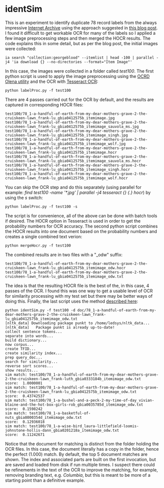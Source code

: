 # identSim
This is an experiment to identify duplicate 78 record labels from the always impressive
[Internet Archive](https://archive.org/) using the approach suggested in
[this blog post](https://brewster.kahle.org/2022/10/02/pythonistas-up-for-quick-hack-to-test-deduping-78rpm-records-using-document-clustering/).
I found it difficult to get workable OCR for many of the labels so I applied a few image
preprocessing steps and then merged the HOCR results. The code explains this in some detail, but as per the 
blog post, the initial images were collected:
```
ia search "collection:georgeblood" --itemlist | head -100 | parallel -j4 'ia download {} --no-directories --format="Item Image"'
```
In this case, the images were collected in a folder called _test100_. The first python script is used
to apply the image preprocessing using the [OCRD Olena utility](https://github.com/OCR-D/ocrd_olena) and 
the OCR with [Tesseract OCR](https://github.com/tesseract-ocr/tesseract):
```
python labelProc.py -f test100
```
There are 4 passes carried out for the OCR by default, and the results are captured in corresponding HOCR files:
```
test100/78_1-a-handful-of-earth-from-my-dear-mothers-grave-2-the-cruiskeen-lawn_frank-lu_gbia0412575b_itemimage.jpg
test100/78_1-a-handful-of-earth-from-my-dear-mothers-grave-2-the-cruiskeen-lawn_frank-lu_gbia0412575b_itemimage_sauvola_ms.jpg
test100/78_1-a-handful-of-earth-from-my-dear-mothers-grave-2-the-cruiskeen-lawn_frank-lu_gbia0412575b_itemimage_singh.jpg
test100/78_1-a-handful-of-earth-from-my-dear-mothers-grave-2-the-cruiskeen-lawn_frank-lu_gbia0412575b_itemimage_wolf.jpg
test100/78_1-a-handful-of-earth-from-my-dear-mothers-grave-2-the-cruiskeen-lawn_frank-lu_gbia0412575b_itemimage.hocr
test100/78_1-a-handful-of-earth-from-my-dear-mothers-grave-2-the-cruiskeen-lawn_frank-lu_gbia0412575b_itemimage_sauvola_ms.hocr
test100/78_1-a-handful-of-earth-from-my-dear-mothers-grave-2-the-cruiskeen-lawn_frank-lu_gbia0412575b_itemimage_singh.hocr
test100/78_1-a-handful-of-earth-from-my-dear-mothers-grave-2-the-cruiskeen-lawn_frank-lu_gbia0412575b_itemimage_wolf.hocr
```
You can skip the OCR step and do this separately (using parallel for example: 
_find test100 -name '*.jpg' | parallel -j4 tesseract {} {.} hocr_) by using the _s_ switch:
```
python labelProc.py -f test100 -s
```
The script is for convenience, all of the above can be done with batch tools if desired. The HOCR 
option in Tesseract is used in order to get the probability numbers for OCR accuracy.
The second python script combines the HOCR results into one document based on the probability numbers and creates 
a single combined text verion:
```
python mergeHocr.py -f test100
```
The combined results are in two files with a "_odw" suffix:
```
test100/78_1-a-handful-of-earth-from-my-dear-mothers-grave-2-the-cruiskeen-lawn_frank-lu_gbia0412575b_itemimage_odw.hocr
test100/78_1-a-handful-of-earth-from-my-dear-mothers-grave-2-the-cruiskeen-lawn_frank-lu_gbia0412575b_itemimage_odw.txt
```
The idea is that the resulting HOCR file is the best of the, in this case, 4 passes of the OCR. I found this was one way to get
a usable level of OCR for similarity processing with my test set but there may be better ways of doing this. Finally, the last script
uses the method [described here](https://dev.to/thepylot/compare-documents-similarity-using-python-nlp-4odp):
```
python identSim.py -f test100 -d doc/78_1-a-handful-of-earth-from-my-dear-mothers-grave-2-the-cruiskeen-lawn_frank-lu_gbia0412575b_itemimage_odw.txt
[nltk_data] Downloading package punkt to /home/ledsys/nltk_data...
[nltk_data]   Package punkt is already up-to-date!
collect sentence tokens...
separate into words...
build dictionary...
now corpus...
create TFID...
create similarity index...
prep query_doc...
search for similarity...
reverse sort scores...
show results...
sim match: test100/78_1-a-handful-of-earth-from-my-dear-mothers-grave-2-the-cruiskeen-lawn_frank-luth_gbia0333184b_itemimage_odw.txt
score:  1.0000001
sim match: test100/78_1-a-handful-of-earth-from-my-dear-mothers-grave-2-the-cruiskeen-lawn_frank-lu_gbia0412575b_itemimage_odw.txt
score:  0.43742537
sim match: test100/78_1-a-bushel-and-a-peck-2-my-time-of-day_vivian-blaine-and-the-hot-box-girls-rob_gbia0035785d_itemimage_odw.txt
score:  0.1598242
sim match: test100/78_1-a-basketful-of-nuts_gbia8000354d_itemimage_odw.txt
score:  0.12936018
sim match: test100/78_1-a-wise-bird_laura-littlefield-loomis-johnstone-hollis-dann_gbia0201218a_itemimage_odw.txt
score:  0.11242671
```
Notice that the document for matching is distinct from the folder holding the OCR files. In this case,
the document literally has a copy in the folder, hence the perfect (1.000) match. By default, the
top 5 document matches are shown. The index and associated parts are built on the first invocation,
but are saved and loaded from disk if run multiple times. I suspect
there could be refinements in the text of the OCR to improve the matching, for example, removing 
branding text, e.g. _Columbia_, but this is meant to be more of a starting point than a definitive example.
